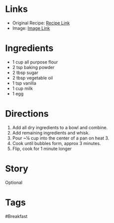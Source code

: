 # Links
* Original Recipe: [Recipe Link](https://photos.google.com/share/AF1QipOJE74onaEpmZ7Frb8ECRZy8ZsM2Y4rInvqpsRxMjzu3TZesTQQ5CLolJPADUcQPg/photo/AF1QipNXUFEaFeFGSL2SIBlqB48OKtRCSafTi3OZPrhJ?key=TXRaT2NiWHllSUQxRUFKa0xHMDFrX19IZFkzVER3)
* Image: [Image Link](https://photos.google.com/share/AF1QipOJE74onaEpmZ7Frb8ECRZy8ZsM2Y4rInvqpsRxMjzu3TZesTQQ5CLolJPADUcQPg/photo/AF1QipPeBlEWoOVVttJwo7kvmzc6IH10KQK_LZiIrF0Z?key=TXRaT2NiWHllSUQxRUFKa0xHMDFrX19IZFkzVER3)
# Ingredients
* 1 cup all purpose flour
* 2 tsp baking powder
* 2 tbsp sugar
* 2 tbsp vegetable oil
* 1 tsp vanilla
* 1 cup milk
* 1 egg
# Directions
1. Add all dry ingredients to a bowl and combine.
2. Add remaining ingredients and whisk.
3. Pour ~¼ cup into the center of a pan on heat 3.
4. Cook until bubbles form, approx 3 minutes.
5. Flip, cook for 1 minute longer
# Story
Optional
# Tags
#Breakfast 